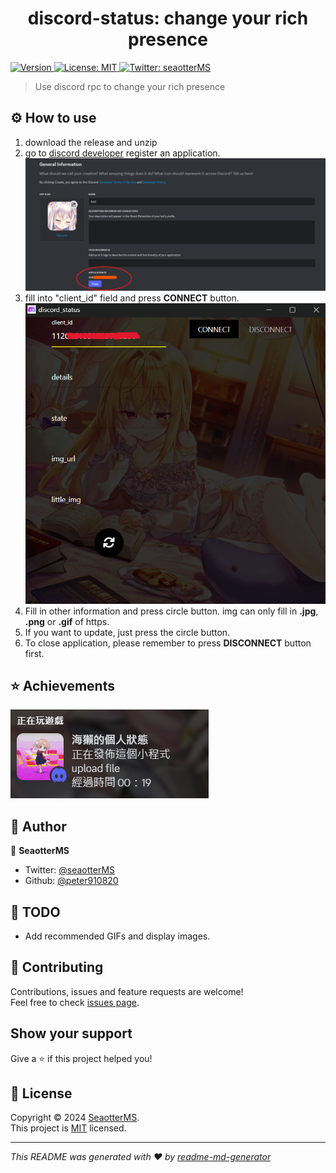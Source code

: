 <h1 align="center">discord-status: change your rich presence</h1>
<p>
  <a href="https://www.npmjs.com/package/discord-status" target="_blank">
    <img alt="Version" src="https://img.shields.io/npm/v/discord-status.svg">
  </a>
  <a href="https://github.com/peter910820/discord-status/blob/main/LICENSE" target="_blank">
    <img alt="License: MIT" src="https://img.shields.io/badge/License-MIT-yellow.svg" />
  </a>
  <a href="https://twitter.com/seaotterMS" target="_blank">
    <img alt="Twitter: seaotterMS" src="https://img.shields.io/twitter/follow/seaotterMS.svg?style=social" />
  </a>
</p>

> Use discord rpc to change your rich presence 
## :gear: How to use 
  1. download the release and unzip
  2. go to [discord developer](https://discord.com/developers/applications) register an application.
  ![01](./md-img/01.png)
  3. fill into "client_id" field and press **CONNECT** button.
  ![02](./md-img/02.png)
  4. Fill in other information and press circle button. img can only fill in **.jpg**, **.png** or **.gif** of https. 
  5. If you want to update, just press the circle button.
  6. To close application, please remember to press **DISCONNECT** button first. 

## :star: Achievements 
![03](./md-img/03.png)
## :bust_in_silhouette: Author 
:orange_heart:  **SeaotterMS** 
* Twitter: [@seaotterMS](https://twitter.com/seaotterMS)
* Github: [@peter910820](https://github.com/peter910820) 

## :scroll: TODO 
* Add recommended GIFs and display images. 

## 🤝 Contributing 
Contributions, issues and feature requests are welcome!<br />Feel free to check [issues page](https://github.com/peter910820/discord-status/issues). 

## Show your support

Give a ⭐️ if this project helped you!

## 📝 License

Copyright © 2024 [SeaotterMS](https://github.com/peter910820).<br />
This project is [MIT](https://github.com/peter910820/discord-status/blob/main/LICENSE) licensed.

***
_This README was generated with ❤️ by [readme-md-generator](https://github.com/kefranabg/readme-md-generator)_